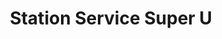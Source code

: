 ---
title: "Station Service Super U"
url: /sable-sur-sarthe/station-service-super-u/
shop: Gasflaschen
---